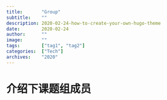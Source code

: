 ```yaml
---
title:       "Group"
subtitle:    ""
description: 2020-02-24-how-to-create-your-own-hugo-theme
date:        2020-02-24
author:      ""
image:       ""
tags:        ["tag1", "tag2"]
categories:  ["Tech"]
archives:    "2020"
---
```

# 介绍下课题组成员